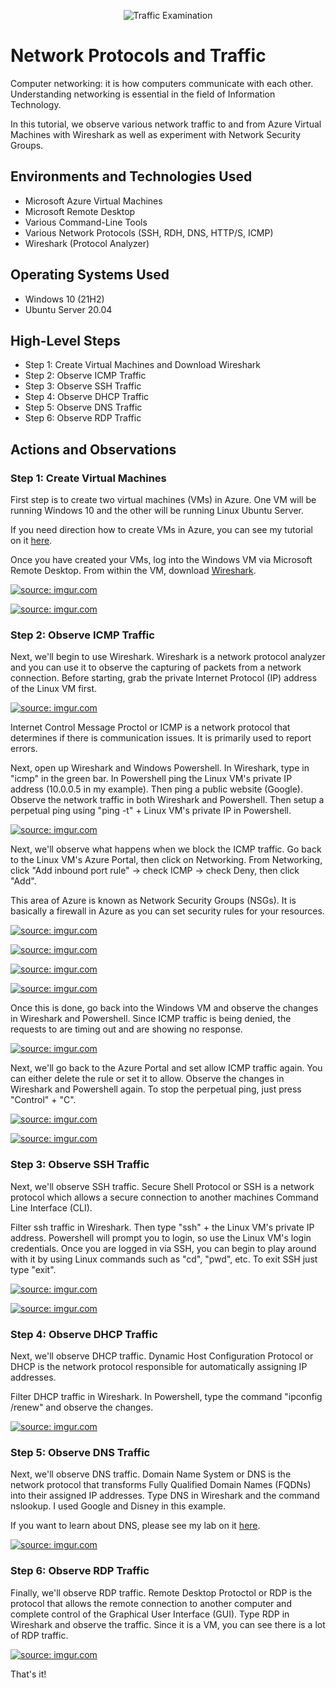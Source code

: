 <p align="center">
<img src="https://i.imgur.com/Ua7udoS.png" alt="Traffic Examination"/>
</p>

<h1>Network Protocols and Traffic</h1>

Computer networking: it is how computers communicate with each other. Understanding networking is essential in the field of Information Technology. 

<p></p>

In this tutorial, we observe various network traffic to and from Azure Virtual Machines with Wireshark as well as experiment with Network Security Groups.

<p></p>

<h2>Environments and Technologies Used</h2>

- Microsoft Azure Virtual Machines
- Microsoft Remote Desktop
- Various Command-Line Tools
- Various Network Protocols (SSH, RDH, DNS, HTTP/S, ICMP)
- Wireshark (Protocol Analyzer)

<h2>Operating Systems Used </h2>

- Windows 10 (21H2)
- Ubuntu Server 20.04

<h2>High-Level Steps</h2>

- Step 1: Create Virtual Machines and Download Wireshark
- Step 2: Observe ICMP Traffic
- Step 3: Observe SSH Traffic
- Step 4: Observe DHCP Traffic
- Step 5: Observe DNS Traffic
- Step 6: Observe RDP Traffic

<h2>Actions and Observations</h2>

<h3>Step 1: Create Virtual Machines</h3>

First step is to create two virtual machines (VMs) in Azure. One VM will be running Windows 10 and the other will be running Linux Ubuntu Server. 

<p></p>

If you need direction how to create VMs in Azure, you can see my tutorial on it [here](https://github.com/tarronacuff/configure-ad).

<p></p>

Once you have created your VMs, log into the Windows VM via Microsoft Remote Desktop. From within the VM, download [Wireshark](https://www.wireshark.org/download.html).

<p>
<a href="https://imgur.com/XwYyqNG"><img src="https://i.imgur.com/XwYyqNG.png" title="source: imgur.com" /></a>
</p>

<p>
<a href="https://imgur.com/DULYE5P"><img src="https://i.imgur.com/DULYE5P.png" title="source: imgur.com" /></a>
</p>

<h3>Step 2: Observe ICMP Traffic</h3>
Next, we'll begin to use Wireshark. Wireshark is a network protocol analyzer and you can use it to observe the capturing of packets from a network connection. Before starting, grab the private Internet Protocol (IP) address of the Linux VM first.

<p>
<a href="https://imgur.com/cKT2sp5"><img src="https://i.imgur.com/cKT2sp5.png" title="source: imgur.com" /></a>
</p>

Internet Control Message Proctol or ICMP is a network protocol that determines if there is communication issues. It is primarily used to report errors. 

<p></p>

Next, open up Wireshark and Windows Powershell. In Wireshark, type in "icmp" in the green bar. In Powershell ping the Linux VM's private IP address (10.0.0.5 in my example). Then ping a public website (Google). Observe the network traffic in both Wireshark and Powershell. Then setup a perpetual ping using "ping -t" + Linux VM's private IP in Powershell. 

<p>
<a href="https://imgur.com/xv9XFHx"><img src="https://i.imgur.com/xv9XFHx.png" title="source: imgur.com" /></a>
</p>

Next, we'll observe what happens when we block the ICMP traffic. Go back to the Linux VM's Azure Portal, then click on Networking. From Networking, click "Add inbound port rule" -> check ICMP -> check Deny, then click "Add". 

<p></p>
This area of Azure is known as Network Security Groups (NSGs). It is basically a firewall in Azure as you can set security rules for your resources. 

<p>
<a href="https://imgur.com/OUznzWd"><img src="https://i.imgur.com/OUznzWd.png" title="source: imgur.com" /></a>
</p>

<p>
<a href="https://imgur.com/e9MVDgp"><img src="https://i.imgur.com/e9MVDgp.png" title="source: imgur.com" /></a>
</p>

<p>
<a href="https://imgur.com/nfKr9Qw"><img src="https://i.imgur.com/nfKr9Qw.png" title="source: imgur.com" /></a>
</p>

<p>
<a href="https://imgur.com/NUQwihf"><img src="https://i.imgur.com/NUQwihf.png" title="source: imgur.com" /></a>
</p>

Once this is done, go back into the Windows VM and observe the changes in Wireshark and Powershell. Since ICMP traffic is being denied, the requests to are timing out and are showing no response.

<p>
<a href="https://imgur.com/BkahGck"><img src="https://i.imgur.com/BkahGck.png" title="source: imgur.com" /></a>
</p>

Next, we'll go back to the Azure Portal and set allow ICMP traffic again. You can either delete the rule or set it to allow. Observe the changes in Wireshark and Powershell again. To stop the perpetual ping, just press "Control" + "C". 

<p>
<a href="https://imgur.com/E4KgenJ"><img src="https://i.imgur.com/E4KgenJ.png" title="source: imgur.com" /></a>
</p>

<p>
<a href="https://imgur.com/SW3qx0e"><img src="https://i.imgur.com/SW3qx0e.png" title="source: imgur.com" /></a>
</p>

<h3>Step 3: Observe SSH Traffic</h3>
Next, we'll observe SSH traffic. Secure Shell Protocol or SSH is a network protocol which allows a secure connection to another machines Command Line Interface (CLI). 

<p> </p>
Filter ssh traffic in Wireshark. Then type "ssh" + the Linux VM's private IP address. Powershell will prompt you to login, so use the Linux VM's login credentials. Once you are logged in via SSH, you can begin to play around with it by using Linux commands such as "cd", "pwd", etc. To exit SSH just type "exit". 

<p>
<a href="https://imgur.com/0OVx8LQ"><img src="https://i.imgur.com/0OVx8LQ.png" title="source: imgur.com" /></a>
</p>

<p>
<a href="https://imgur.com/Lep0TFg"><img src="https://i.imgur.com/Lep0TFg.png" title="source: imgur.com" /></a>
</p>

<h3>Step 4: Observe DHCP Traffic</h3>
Next, we'll observe DHCP traffic. Dynamic Host Configuration Protocol or DHCP is the network protocol responsible for automatically assigning IP addresses.

<p></p>
Filter DHCP traffic in Wireshark. In Powershell, type the command "ipconfig /renew" and observe the changes. 

<p>
<a href="https://imgur.com/nK7aig2"><img src="https://i.imgur.com/nK7aig2.png" title="source: imgur.com" /></a>
</p>

<h3>Step 5: Observe DNS Traffic</h3>
Next, we'll observe DNS traffic. Domain Name System or DNS is the network protocol that transforms Fully Qualified Domain Names (FQDNs) into their assigned IP addresses. Type DNS in Wireshark and the command nslookup. I used Google and Disney in this example. 

<p></p>

If you want to learn about DNS, please see my lab on it [here](https://github.com/tarronacuff/DNS-Tutorial).

<p>
<a href="https://imgur.com/rY6dtUH"><img src="https://i.imgur.com/rY6dtUH.png" title="source: imgur.com" /></a>
</p>

<h3>Step 6: Observe RDP Traffic</h3>
Finally, we'll observe RDP traffic. Remote Desktop Protoctol or RDP is the protocol that allows the remote connection to another computer and complete control of the Graphical User Interface (GUI). Type RDP in Wireshark and observe the traffic. Since it is a VM, you can see there is a lot of RDP traffic. 

<p>
<a href="https://imgur.com/hqNQwBv"><img src="https://i.imgur.com/hqNQwBv.png" title="source: imgur.com" /></a>
</p>

That's it! 
